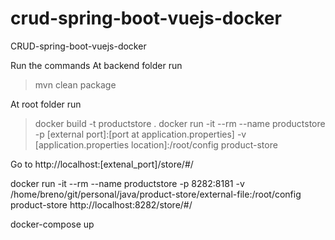 # crud-spring-boot-vuejs-docker
CRUD-spring-boot-vuejs-docker

Run the commands
At backend folder run
> mvn clean package

At root folder run
> docker build -t productstore .
> docker run -it --rm --name productstore -p [external port]:[port at application.properties] -v [application.properties location]:/root/config product-store

Go to
http://localhost:[extenal_port]/store/#/

docker run -it --rm --name productstore -p 8282:8181 -v /home/breno/git/personal/java/product-store/external-file:/root/config product-store
http://localhost:8282/store/#/


docker-compose up
